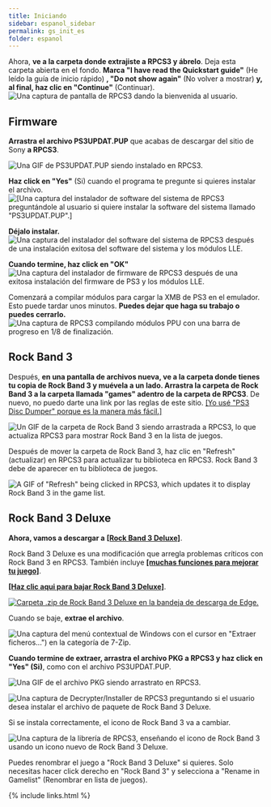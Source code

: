 ```yaml
---
title: Iniciando
sidebar: espanol_sidebar
permalink: gs_init_es
folder: espanol
---
```


Ahora, **ve a la carpeta donde extrajiste a RPCS3 y ábrelo**. Deja esta carpeta abierta en el fondo. **Marca "I have read the Quickstart guide"** (He leído la guía de inicio rápido) **, "Do not show again"** (No volver a mostrar) **y, al final, haz clic en "Continue"** (Continuar).  
![Una captura de pantalla de RPCS3 dando la bienvenida al usuario.](https://carlmylo.github.io/docu-rpcs3/images/inst/rpcs3init.png "Welcome to RPCS3 (Bienvenido a RPCS3)")

## Firmware

**Arrastra el archivo PS3UPDAT.PUP** que acabas de descargar del sitio de Sony **a RPCS3**.

![Una GIF de PS3UPDAT.PUP siendo instalado en RPCS3.](https://carlmylo.github.io/docu-rpcs3/images/inst/rpcs3fwdnd.gif "PST3UPDAT.PUP")

**Haz click en "Yes"** (Si) cuando el programa te pregunte si quieres instalar el archivo.  
![[Una captura del instalador de software del sistema de RPCS3 preguntándole al usuario si quiere instalar la software del sistema llamado "PS3UPDAT.PUP".]](https://carlmylo.github.io/docu-rpcs3/images/inst/fwinstall.png "RPCS3 Firmware Installer (Instalador de software del sistema de RPCS3)")

**Déjalo instalar.**  
![Una captura del instalador del software del sistema de RPCS3 después de una instalación exitosa del software del sistema y los módulos LLE.](https://carlmylo.github.io/docu-rpcs3/images/inst/rpcs3fw.png "RPCS3 Firmware Installer (Instalador de software del sistema de RPCS3) en acción")

**Cuando termine, haz click en "OK"**  
![Una captura del instalador de firmware de RPCS3 después de una exitosa instalación del firmware de PS3 y los módulos LLE.](https://carlmylo.github.io/docu-rpcs3/images/inst/rpcs3fwdone.png "Success (Completo)!")

Comenzará a compilar módulos para cargar la XMB de PS3 en el emulador. Esto puede tardar unos minutos. **Puedes dejar que haga su trabajo o puedes cerrarlo.**  
![Una captura de RPCS3 compilando módulos PPU con una barra de progreso en 1/8 de finalización.](https://carlmylo.github.io/docu-rpcs3/images/inst/rpcs3fwcomp.png "Compiling PPU modules... (Compilando módulos de PPU...)")

## Rock Band 3

Después, **en una pantalla de archivos nueva, ve a la carpeta donde tienes tu copia de Rock Band 3 y muévela a un lado. Arrastra la carpeta de Rock Band 3 a la carpeta llamada "games" adentro de la carpeta de RPCS3**. De nuevo, no puedo darte una link por las reglas de este sitio. [[Yo usé "PS3 Disc Dumper" porque es la manera más fácil.]](https://youtu.be/gwjRJLHEV7U)  

![Un GIF de la carpeta de Rock Band 3 siendo arrastrada a RPCS3, lo que actualiza RPCS3 para mostrar Rock Band 3 en la lista de juegos.](https://carlmylo.github.io/docu-rpcs3/images/inst/rpcs3rb3dnd.gif "Rock Band 3 [BLUS30463]")

Después de mover la carpeta de Rock Band 3, haz clic en "Refresh" (actualizar) en RPCS3 para actualizar tu biblioteca en RPCS3. Rock Band 3 debe de aparecer en tu biblioteca de juegos.

![A GIF of "Refresh" being clicked in RPCS3, which updates it to display Rock Band 3 in the game list.](https://carlmylo.github.io/docu-rpcs3/images/inst/rpcs3refresh.gif "Rock Band 3 [BLUS30463]")

## Rock Band 3 Deluxe

**Ahora, vamos a descargar a** [**[Rock Band 3 Deluxe]**](https://rb3dx.milohax.org/index_es).

Rock Band 3 Deluxe es una modificación que arregla problemas críticos con Rock Band 3 en RPCS3. También incluye [**[muchas funciones para mejorar tu juego]**](https://rb3dx.milohax.org/features_es).

[**[Haz clic aqui para bajar Rock Band 3 Deluxe]**](https://rb3dx.milohax.org/downloads_es).

[![Carpeta .zip de Rock Band 3 Deluxe en la bandeja de descarga de Edge.](https://carlmylo.github.io/docu-rpcs3/images/inst/rb3dxdles.png)](https://rb3dx.milohax.org/downloads_es "RB3DX-PS3.zip")

Cuando se baje, **extrae el archivo**.

![Una captura del menú contextual de Windows con el cursor en "Extraer ficheros...") en la categoría de 7-Zip.](https://carlmylo.github.io/docu-rpcs3/images/inst/rb3dxextes.png "Extraer ficheros...")

**Cuando termine de extraer, arrastra el archivo PKG a RPCS3 y haz click en "Yes" (Si)**, como con el archivo PS3UPDAT.PUP.  

![Una GIF de el archivo PKG siendo arrastrato en RPCS3.](https://carlmylo.github.io/docu-rpcs3/images/inst/rpcs3rb3dxdnd.gif "Rock Band 3 Deluxe PKG")

![Una captura de Decrypter/Installer de RPCS3 preguntando si el usuario desea instalar el archivo de paquete de Rock Band 3 Deluxe.](https://carlmylo.github.io/docu-rpcs3/images/inst/rpcs3pkg.png "PKG Decrypter/ Installer (Descifrador/Instalador)")

Si se instala correctamente, el icono de Rock Band 3 va a cambiar.

![Una captura de la librería de RPCS3, enseñando el icono de Rock Band 3 usando un icono nuevo de Rock Band 3 Deluxe.](https://carlmylo.github.io/docu-rpcs3/images/inst/rpcs3rb3dxicon.png "RPCS3 Game List")

Puedes renombrar el juego a "Rock Band 3 Deluxe" si quieres. Solo necesitas hacer click derecho en "Rock Band 3" y selecciona a "Rename in Gamelist" (Renombrar en lista de juegos).

{% include links.html %}